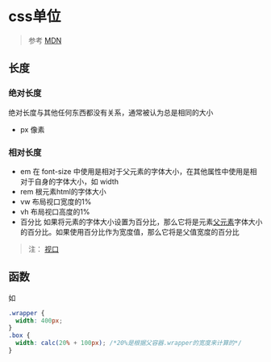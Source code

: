 # css单位
> 参考
> [MDN](https://developer.mozilla.org/zh-CN/docs/Learn/CSS/Building_blocks/Values_and_units)

## 长度
### 绝对长度
绝对长度与其他任何东西都没有关系，通常被认为总是相同的大小
- px 像素
### 相对长度
- em 在 font-size 中使用是相对于父元素的字体大小，在其他属性中使用是相对于自身的字体大小，如 width
- rem 根元素html的字体大小
- vw	布局视口宽度的1%
- vh	布局视口高度的1%
- 百分比 如果将元素的字体大小设置为百分比，那么它将是元素<u>父元素</u>字体大小的百分比。如果使用百分比作为宽度值，那么它将是父值宽度的百分比

> 注： [视口](4-视口viewport.md)

## 函数
如
```css
.wrapper {
  width: 400px;
}
.box {
  width: calc(20% + 100px); /*20%是根据父容器.wrapper的宽度来计算的*/
}
```

